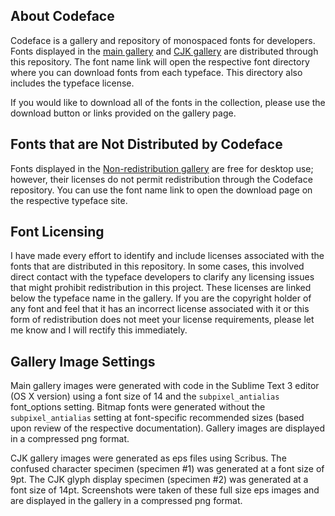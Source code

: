 ## About Codeface

Codeface is a gallery and repository of monospaced fonts for developers.  Fonts displayed in the [main gallery](README.md) and [CJK gallery](CJK.md) are distributed through this repository.  The font name link will open the respective font directory where you can download fonts from each typeface.  This directory also includes the typeface license.

If you would like to download all of the fonts in the collection, please use the download button or links provided on the gallery page. 

## Fonts that are Not Distributed by Codeface

Fonts displayed in the [Non-redistribution gallery](NONDISTRIB.md) are free for desktop use; however, their licenses do not permit redistribution through the Codeface repository.  You can use the font name link to open the download page on the respective typeface site.

## Font Licensing

I have made every effort to identify and include licenses associated with the fonts that are distributed in this repository.  In some cases, this involved direct contact with the typeface developers to clarify any licensing issues that might prohibit redistribution in this project.  These licenses are linked below the typeface name in the gallery.  If you are the copyright holder of any font and feel that it has an incorrect license associated with it or this form of redistribution does not meet your license requirements, please let me know and I will rectify this immediately.   

## Gallery Image Settings

Main gallery images were generated with code in the Sublime Text 3 editor (OS X version) using a font size of 14 and the `subpixel_antialias` font_options setting.  Bitmap fonts were generated without the `subpixel_antialias` setting at font-specific recommended sizes (based upon review of the respective documentation).  Gallery images are displayed in a compressed png format.

CJK gallery images were generated as eps files using Scribus.  The confused character specimen (specimen #1) was generated at a font size of 9pt.  The CJK glyph display specimen (specimen #2) was generated at a font size of 14pt.  Screenshots were taken of these full size eps images and are displayed in the gallery in a compressed png format. 

